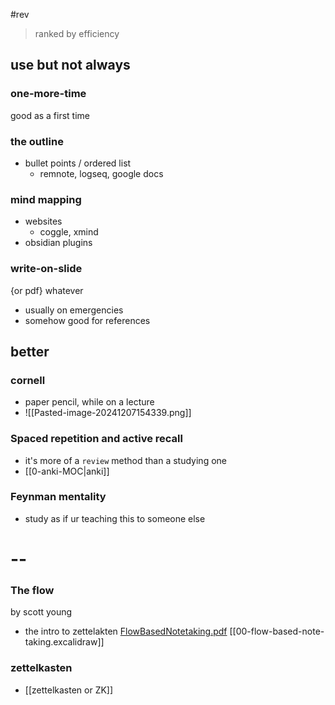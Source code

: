 #rev
> ranked by efficiency

## use but not always
### one-more-time
good as a first time
### the outline
- bullet points / ordered list
	- remnote, logseq, google docs
### mind mapping 
- websites 
	- coggle, xmind
- obsidian plugins
### write-on-slide 
{or pdf} whatever
- usually on emergencies
- somehow good for references

## better
### cornell 
- paper pencil, while on a lecture
- ![[Pasted-image-20241207154339.png]] 
### Spaced repetition and active recall
- it's more of a `review` method than a studying one
- [[0-anki-MOC|anki]]
### Feynman mentality
- study as if ur teaching this to someone else
# --
### The flow 
by scott young
- the intro to zettelakten
[FlowBasedNotetaking.pdf](https://www.scotthyoung.com/learnonsteroids/KJdf342RK-09898JKBDSTDFnkquikPP3-Jan/FlowBasedNotetaking.pdf)
[[00-flow-based-note-taking.excalidraw]]
### zettelkasten
- [[zettelkasten or ZK]] 
